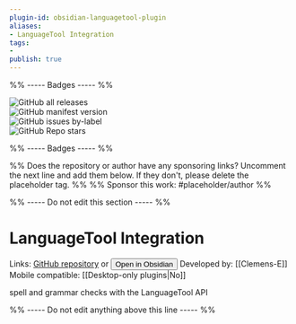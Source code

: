 ```yaml
---
plugin-id: obsidian-languagetool-plugin
aliases:
- LanguageTool Integration
tags: 
- 
publish: true
---
```


%% ----- Badges ----- %%

![GitHub all releases](https://img.shields.io/github/downloads/Clemens-E/obsidian-languagetool-plugin/total?color=573E7A&logo=github&style=for-the-badge)   
![GitHub manifest version](https://img.shields.io/github/manifest-json/v/Clemens-E/obsidian-languagetool-plugin?color=573E7A&logo=github&style=for-the-badge)   
![GitHub issues by-label](https://img.shields.io/github/issues/Clemens-E/obsidian-languagetool-plugin/help%20wanted?color=573E7A&logo=github&style=for-the-badge)   
![GitHub Repo stars](https://img.shields.io/github/stars/Clemens-E/obsidian-languagetool-plugin?color=573E7A&logo=github&style=for-the-badge)

%% ----- Badges ----- %%

%% Does the repository or author have any sponsoring links? Uncomment the next line and add them below. If they don't, please delete the placeholder tag. %%
%% Sponsor this work: #placeholder/author %%

%% ----- Do not edit this section ----- %%

# LanguageTool Integration

Links: [GitHub repository](https://github.com/Clemens-E/obsidian-languagetool-plugin) or [<button id=HH>Open in Obsidian</button>](obsidian://goto-plugin?id=obsidian-languagetool-plugin)
Developed by: [[Clemens-E]]
Mobile compatible: [[Desktop-only plugins|No]]

spell and grammar checks with the LanguageTool API

%% ----- Do not edit anything above this line ----- %% 
